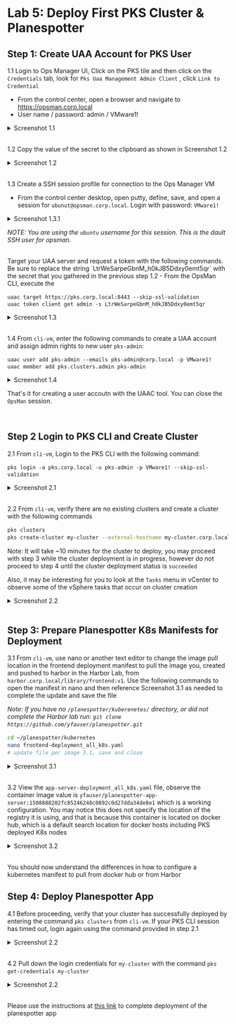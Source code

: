 # Lab 5: Deploy First PKS Cluster & Planespotter

## Step 1: Create UAA Account for PKS User

1.1 Login to Ops Manager UI, Click on the PKS tile and then click on the `Credentials` tab, look for `Pks Uaa Management Admin Client` , click `Link to Credential`

- From the control center, open a browser and navigate to https://opsman.corp.local
- User name / password: admin / VMware1!

<details><summary>Screenshot 1.1 </summary>
<img src="Images/2018-10-24-05-19-50.png">
</details>
<br/>

1.2 Copy the value of the secret to the clipboard as shown in Screenshot 1.2

<details><summary>Screenshot 1.2 </summary>
<img src="Images/2018-10-24-05-21-27.png">
</details>
<br/>

1.3 Create a SSH session profile for connection to the Ops Manager VM

- From the control center desktop, open putty, define, save, and open a session for `ubunut@opsman.corp.local`. Login with password: `VMware1!`

<details><summary>Screenshot 1.3.1</summary><img src="images/2018-12-22-13-23-31.png"></details>

_NOTE: You are using the `ubuntu` username for this session. This is the dault SSH user for opsman._

<BR>
 Target your UAA server and request a token with the following commands. Be sure to replace the string `LtrWeSarpeGbnM_h0kJB5Ddxy0emt5qr` with the secret that you gathered in the previous step 1.2
- From the OpsMan CLI, execute the 

```bash:
uaac target https://pks.corp.local:8443 --skip-ssl-validation
uaac token client get admin -s LtrWeSarpeGbnM_h0kJB5Ddxy0emt5qr
```

<details><summary>Screenshot 1.3 </summary>
<img src="Images/2018-10-24-05-37-12.png">
</details>
<br/>

1.4 From `cli-vm`, enter the following commands to create a UAA account and assign admin rights to new user `pks-admin`:

```bash:
uaac user add pks-admin --emails pks-admin@corp.local -p VMware1!
uaac member add pks.clusters.admin pks-admin
```

<details><summary>Screenshot 1.4</summary><img src="images/2018-12-22-13-44-41.png"></details>

That's it for creating a user accoutn with the UAAC tool. You can close the `OpsMan` session.

 <br>

## Step 2 Login to PKS CLI and Create Cluster

2.1 From `cli-vm`, Login to the PKS CLI with the following command:

```
pks login -a pks.corp.local -u pks-admin -p VMware1! --skip-ssl-validation
```

<details><summary>Screenshot 2.1</summary><img src="images/2018-12-22-13-54-58.png"></details><br>

2.2 From `cli-vm`, verify there are no existing clusters and create a cluster with the following commands

```bash
pks clusters
pks create-cluster my-cluster --external-hostname my-cluster.corp.local --plan small
```

Note: It will take ~10 minutes for the cluster to deploy, you may proceed with step 3 while the cluster deployment is in progress, however do not proceed to step 4 until the cluster deployment status is `succeeded`

Also, it may be interesting for you to look at the `Tasks` menu in vCenter to observe some of the vSphere tasks that occur on cluster creation

<details><summary>Screenshot 2.2 </summary>
<img src="Images/2018-10-24-06-00-15.png">
</details>
<br/>

## Step 3: Prepare Planespotter K8s Manifests for Deployment

3.1 From `cli-vm`, use nano or another text editor to change the image pull location in the frontend deployment manifest to pull the image you, created and pushed to harbor in the Harbor Lab, from  `harbor.corp.local/library/frontend:v1`. Use the following commands to open the manifest in nano and then reference Screenshot 3.1 as needed to complete the update and save the file

_Note: If you have no `/planespotter/kuberenetes/` directory, or did not complete the Harbor lab run:  `git clone https://github.com/yfauser/planespotter.git`_

```bash
cd ~/planespotter/kubernetes
nano frontend-deployment_all_k8s.yaml
# update file per image 3.1, save and close
```

<details><summary>Screenshot 3.1 </summary>
<img src="Images/2018-10-24-06-46-07.png">
</details>
<br/>

3.2 View the `app-server-deployment_all_k8s.yaml` file, observe the container image value is `yfauser/planespotter-app-server:1508888202fc85246248c0892c0d27dda34de8e1` which is a working configuration. You may notice this does not specify the location of the registry it is using, and that is because this container is located on docker hub, which is a default search location for docker hosts including PKS deployed K8s nodes

<details><summary>Screenshot 3.2 </summary>
<img src="Images/2018-10-24-07-07-26.png">
</details>
<br/>

You should now understand the differences in how to configure a kubernetes manifest to pull from docker hub or from Harbor

## Step 4: Deploy Planespotter App

4.1 Before proceeding, verify that your cluster has successfully deployed by entering the command `pks clusters` from `cli-vm`. If your PKS CLI session has timed out, login again using the command provided in step 2.1

<details><summary>Screenshot 2.2 </summary>
<img src="Images/2018-10-24-07-15-44.png">
</details>
<br/>

4.2 Pull down the login credentials for `my-cluster` with the command `pks get-credentials my-cluster`

<details><summary>Screenshot 2.2 </summary>
<img src="Images/2018-10-24-07-17-19.png">
</details>
<br/>

Please use the instructions at [this link](https://github.com/CNA-Tech/PKS-Ninja/tree/master/LabGuides/BonusLabs/Deploy%20Planespotter%20Lab) to complete deployment of the planespotter app
